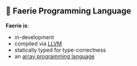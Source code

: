 ## 🧚 Faerie Programming Language

**Faerie is**:
- in-development
- compiled via [LLVM](https://llvm.org/)
- statically typed for type-correctness
- an [array programming language](https://en.wikipedia.org/wiki/Array_programming)
